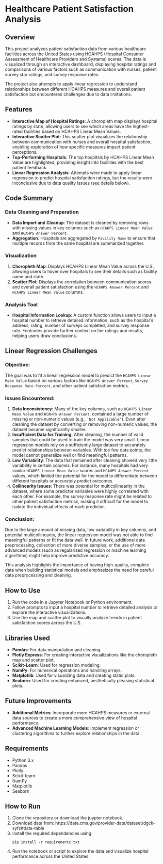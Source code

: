 <h1>Healthcare Patient Satisfaction Analysis</h1>

<h2>Overview</h2>
<p>This project analyzes patient satisfaction data from various healthcare facilities across the United States using HCAHPS (Hospital Consumer Assessment of Healthcare Providers and Systems) scores. The data is visualized through an interactive dashboard, displaying hospital ratings and comparisons of various factors such as communication with nurses, patient survey star ratings, and survey response rates.</p>

<p>The project also attempts to apply linear regression to understand relationships between different HCAHPS measures and overall patient satisfaction but encountered challenges due to data limitations.</p>

<h2>Features</h2>
<ul>
  <li><strong>Interactive Map of Hospital Ratings</strong>: A choropleth map displays hospital ratings by state, allowing users to see which areas have the highest-rated facilities based on HCAHPS Linear Mean Values.</li>
  <li><strong>Interactive Scatter Plot</strong>: This scatter plot visualizes the relationship between communication with nurses and overall hospital satisfaction, enabling exploration of how specific measures impact patient perceptions.</li>
  <li><strong>Top-Performing Hospitals</strong>: The top hospitals by HCAHPS Linear Mean Value are highlighted, providing insight into facilities with the best patient feedback.</li>
  <li><strong>Linear Regression Analysis</strong>: Attempts were made to apply linear regression to predict hospital satisfaction ratings, but the results were inconclusive due to data quality issues (see details below).</li>
</ul>

<h2>Code Summary</h2>
<h3>Data Cleaning and Preparation</h3>
<ul>
  <li><strong>Data Import and Cleanup</strong>: The dataset is cleaned by removing rows with missing values in key columns such as <code>HCAHPS Linear Mean Value</code> and <code>HCAHPS Answer Percent</code>.</li>
  <li><strong>Aggregation</strong>: Hospitals are aggregated by <code>Facility Name</code> to ensure that multiple records from the same hospital are summarized together.</li>
</ul>

<h3>Visualization</h3>
<ol>
  <li><strong>Choropleth Map</strong>: Displays HCAHPS Linear Mean Value across the U.S., allowing users to hover over hospitals to see their details such as facility name and state.</li>
  <li><strong>Scatter Plot</strong>: Displays the correlation between communication scores and overall patient satisfaction using the <code>HCAHPS Answer Percent</code> and <code>HCAHPS Linear Mean Value</code> columns.</li>
</ol>

<h3>Analysis Tool</h3>
<ul>
  <li><strong>Hospital Information Lookup</strong>: A custom function allows users to input a hospital number to retrieve detailed information, such as the hospital's address, rating, number of surveys completed, and survey response rate. Footnotes provide further context on the ratings and results, helping users draw conclusions.</li>
</ul>

<h2>Linear Regression Challenges</h2>

<h3>Objective:</h3>
<p>The goal was to fit a linear regression model to predict the <code>HCAHPS Linear Mean Value</code> based on various factors like <code>HCAHPS Answer Percent</code>, <code>Survey Response Rate Percent</code>, and other patient satisfaction metrics.</p>

<h3>Issues Encountered:</h3>
<ol>
  <li><strong>Data Inconsistency</strong>: Many of the key columns, such as <code>HCAHPS Linear Mean Value</code> and <code>HCAHPS Answer Percent</code>, contained a large number of missing or non-numeric values (e.g., <code>'Not Applicable'</code>). Even after cleaning the dataset by converting or removing non-numeric values, the dataset became significantly smaller.</li>
  <li><strong>Insufficient Data for Training</strong>: After cleaning, the number of valid samples that could be used to train the model was very small. Linear regression models rely on a sufficiently large dataset to accurately predict relationships between variables. With too few data points, the model cannot generalize well or find meaningful patterns.</li>
  <li><strong>Low Variability</strong>: The data that remained after cleaning showed very little variability in certain columns. For instance, many hospitals had very similar <code>HCAHPS Linear Mean Value</code> scores and <code>HCAHPS Answer Percent</code> values, which limited the potential for the model to differentiate between different hospitals or accurately predict outcomes.</li>
  <li><strong>Collinearity Issues</strong>: There was potential for multicollinearity in the dataset, where some predictor variables were highly correlated with each other. For example, the survey response rate might be related to other patient satisfaction metrics, making it difficult for the model to isolate the individual effects of each predictor.</li>
</ol>

<h3>Conclusion:</h3>
<p>Due to the large amount of missing data, low variability in key columns, and potential multicollinearity, the linear regression model was not able to find meaningful patterns or fit the data well. In future work, additional data preprocessing, collection of more diverse samples, or the use of more advanced models (such as regularized regression or machine learning algorithms) might help improve predictive accuracy.</p>

<p>This analysis highlights the importance of having high-quality, complete data when building statistical models and emphasizes the need for careful data preprocessing and cleaning.</p>

<h2>How to Use</h2>
<ol>
  <li>Run the code in a Jupyter Notebook or Python environment.</li>
  <li>Follow prompts to input a hospital number to retrieve detailed analysis or explore the interactive visualizations.</li>
  <li>Use the map and scatter plot to visually analyze trends in patient satisfaction scores across the U.S.</li>
</ol>

<h2>Libraries Used</h2>
<ul>
  <li><strong>Pandas</strong>: For data manipulation and cleaning.</li>
  <li><strong>Plotly Express</strong>: For creating interactive visualizations like the choropleth map and scatter plot.</li>
  <li><strong>Scikit-Learn</strong>: Used for regression modeling.</li>
  <li><strong>NumPy</strong>: For numerical operations and handling arrays.</li>
  <li><strong>Matplotlib</strong>: Used for visualizing data and creating static plots.</li>
  <li><strong>Seaborn</strong>: Used for creating enhanced, aesthetically pleasing statistical plots.</li>
</ul>

<h2>Future Improvements</h2>
<ul>
  <li><strong>Additional Metrics</strong>: Incorporate more HCAHPS measures or external data sources to create a more comprehensive view of hospital performance.</li>
  <li><strong>Advanced Machine Learning Models</strong>: Implement regression or clustering algorithms to further explore relationships in the data.</li>
</ul>

<h2>Requirements</h2>
<ul>
  <li>Python 3.x</li>
  <li>Pandas</li>
  <li>Plotly</li>
  <li>Scikit-learn</li>
  <li>NumPy</li>
  <li>Matplotlib</li>
  <li>Seaborn</li>
</ul>

<h2>How to Run</h2>
<ol>
  <li>Clone the repository or download the juypter notebook.</li>
  <li> Download data from: https://data.cms.gov/provider-data/dataset/dgck-syfz#data-table </li>
  <li>Install the required dependencies using:
    <pre><code>pip install -r requirements.txt</code></pre>
  </li>
  <li>Run the notebook or script to explore the data and visualize hospital performance across the United States.</li>
</ol>
